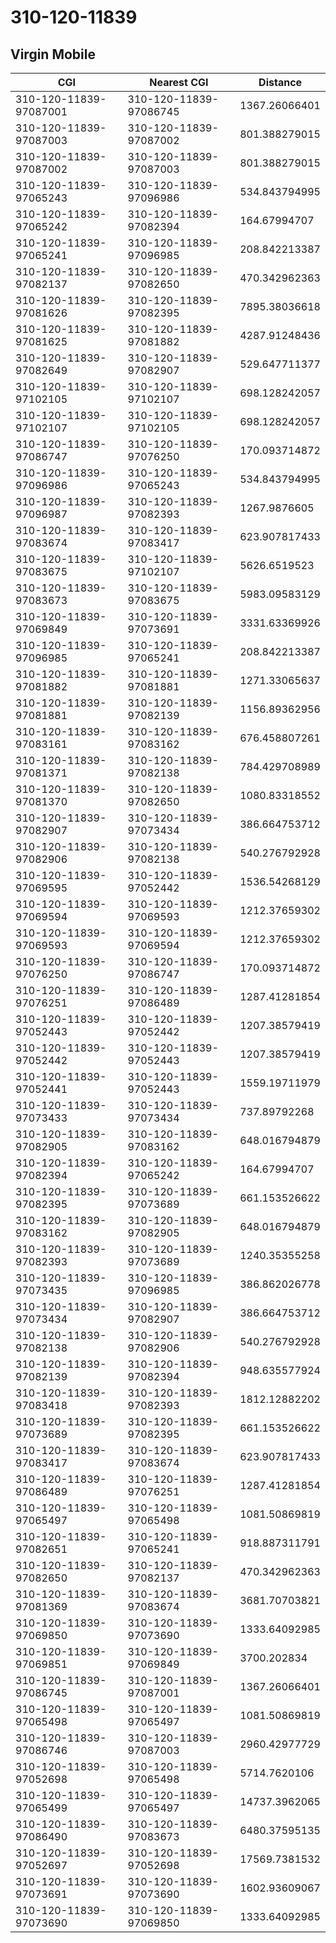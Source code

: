 # 310-120-11839
## Virgin Mobile


| CGI | Nearest CGI | Distance |
|-----|-------------|----------|
| 310-120-11839-97087001 | 310-120-11839-97086745 | 1367.26066401 |
| 310-120-11839-97087003 | 310-120-11839-97087002 | 801.388279015 |
| 310-120-11839-97087002 | 310-120-11839-97087003 | 801.388279015 |
| 310-120-11839-97065243 | 310-120-11839-97096986 | 534.843794995 |
| 310-120-11839-97065242 | 310-120-11839-97082394 | 164.67994707 |
| 310-120-11839-97065241 | 310-120-11839-97096985 | 208.842213387 |
| 310-120-11839-97082137 | 310-120-11839-97082650 | 470.342962363 |
| 310-120-11839-97081626 | 310-120-11839-97082395 | 7895.38036618 |
| 310-120-11839-97081625 | 310-120-11839-97081882 | 4287.91248436 |
| 310-120-11839-97082649 | 310-120-11839-97082907 | 529.647711377 |
| 310-120-11839-97102105 | 310-120-11839-97102107 | 698.128242057 |
| 310-120-11839-97102107 | 310-120-11839-97102105 | 698.128242057 |
| 310-120-11839-97086747 | 310-120-11839-97076250 | 170.093714872 |
| 310-120-11839-97096986 | 310-120-11839-97065243 | 534.843794995 |
| 310-120-11839-97096987 | 310-120-11839-97082393 | 1267.9876605 |
| 310-120-11839-97083674 | 310-120-11839-97083417 | 623.907817433 |
| 310-120-11839-97083675 | 310-120-11839-97102107 | 5626.6519523 |
| 310-120-11839-97083673 | 310-120-11839-97083675 | 5983.09583129 |
| 310-120-11839-97069849 | 310-120-11839-97073691 | 3331.63369926 |
| 310-120-11839-97096985 | 310-120-11839-97065241 | 208.842213387 |
| 310-120-11839-97081882 | 310-120-11839-97081881 | 1271.33065637 |
| 310-120-11839-97081881 | 310-120-11839-97082139 | 1156.89362956 |
| 310-120-11839-97083161 | 310-120-11839-97083162 | 676.458807261 |
| 310-120-11839-97081371 | 310-120-11839-97082138 | 784.429708989 |
| 310-120-11839-97081370 | 310-120-11839-97082650 | 1080.83318552 |
| 310-120-11839-97082907 | 310-120-11839-97073434 | 386.664753712 |
| 310-120-11839-97082906 | 310-120-11839-97082138 | 540.276792928 |
| 310-120-11839-97069595 | 310-120-11839-97052442 | 1536.54268129 |
| 310-120-11839-97069594 | 310-120-11839-97069593 | 1212.37659302 |
| 310-120-11839-97069593 | 310-120-11839-97069594 | 1212.37659302 |
| 310-120-11839-97076250 | 310-120-11839-97086747 | 170.093714872 |
| 310-120-11839-97076251 | 310-120-11839-97086489 | 1287.41281854 |
| 310-120-11839-97052443 | 310-120-11839-97052442 | 1207.38579419 |
| 310-120-11839-97052442 | 310-120-11839-97052443 | 1207.38579419 |
| 310-120-11839-97052441 | 310-120-11839-97052443 | 1559.19711979 |
| 310-120-11839-97073433 | 310-120-11839-97073434 | 737.89792268 |
| 310-120-11839-97082905 | 310-120-11839-97083162 | 648.016794879 |
| 310-120-11839-97082394 | 310-120-11839-97065242 | 164.67994707 |
| 310-120-11839-97082395 | 310-120-11839-97073689 | 661.153526622 |
| 310-120-11839-97083162 | 310-120-11839-97082905 | 648.016794879 |
| 310-120-11839-97082393 | 310-120-11839-97073689 | 1240.35355258 |
| 310-120-11839-97073435 | 310-120-11839-97096985 | 386.862026778 |
| 310-120-11839-97073434 | 310-120-11839-97082907 | 386.664753712 |
| 310-120-11839-97082138 | 310-120-11839-97082906 | 540.276792928 |
| 310-120-11839-97082139 | 310-120-11839-97082394 | 948.635577924 |
| 310-120-11839-97083418 | 310-120-11839-97082393 | 1812.12882202 |
| 310-120-11839-97073689 | 310-120-11839-97082395 | 661.153526622 |
| 310-120-11839-97083417 | 310-120-11839-97083674 | 623.907817433 |
| 310-120-11839-97086489 | 310-120-11839-97076251 | 1287.41281854 |
| 310-120-11839-97065497 | 310-120-11839-97065498 | 1081.50869819 |
| 310-120-11839-97082651 | 310-120-11839-97065241 | 918.887311791 |
| 310-120-11839-97082650 | 310-120-11839-97082137 | 470.342962363 |
| 310-120-11839-97081369 | 310-120-11839-97083674 | 3681.70703821 |
| 310-120-11839-97069850 | 310-120-11839-97073690 | 1333.64092985 |
| 310-120-11839-97069851 | 310-120-11839-97069849 | 3700.202834 |
| 310-120-11839-97086745 | 310-120-11839-97087001 | 1367.26066401 |
| 310-120-11839-97065498 | 310-120-11839-97065497 | 1081.50869819 |
| 310-120-11839-97086746 | 310-120-11839-97087003 | 2960.42977729 |
| 310-120-11839-97052698 | 310-120-11839-97065498 | 5714.7620106 |
| 310-120-11839-97065499 | 310-120-11839-97065497 | 14737.3962065 |
| 310-120-11839-97086490 | 310-120-11839-97083673 | 6480.37595135 |
| 310-120-11839-97052697 | 310-120-11839-97052698 | 17569.7381532 |
| 310-120-11839-97073691 | 310-120-11839-97073690 | 1602.93609067 |
| 310-120-11839-97073690 | 310-120-11839-97069850 | 1333.64092985 |
